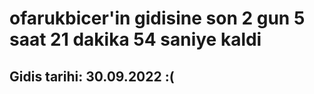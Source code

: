 # ofarukbicer'in gidisine son 2 gun 5 saat 21 dakika 54 saniye kaldi

## Gidis tarihi: 30.09.2022 :(